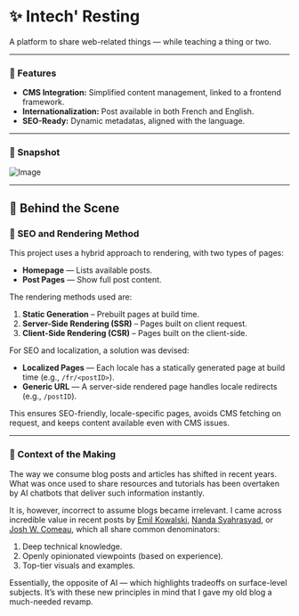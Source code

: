 # ✨ Intech' Resting

A platform to share web-related things — while teaching a thing or two.

---

### 🚀 Features

- **CMS Integration:** Simplified content management, linked to a frontend
  framework.
- **Internationalization:** Post available in both French and English.
- **SEO-Ready:** Dynamic metadatas, aligned with the language.

---

### 📸 Snapshot

![Image](https://github.com/user-attachments/assets/d615a70f-ebdf-4925-87af-73ed92cf9c99)

---

## 🔧 Behind the Scene

### 🧠 SEO and Rendering Method

This project uses a hybrid approach to rendering, with two types of pages:

- **Homepage** — Lists available posts.
- **Post Pages** — Show full post content.

The rendering methods used are:

1. **Static Generation** – Prebuilt pages at build time.
2. **Server-Side Rendering (SSR)** – Pages built on client request.
3. **Client-Side Rendering (CSR)** – Pages built on the client-side.

For SEO and localization, a solution was devised:

- **Localized Pages** — Each locale has a statically generated page at build
  time (e.g., `/fr/<postID>`).
- **Generic URL** — A server-side rendered page handles locale redirects (e.g.,
  `/postID`).

This ensures SEO-friendly, locale-specific pages, avoids CMS fetching on
request, and keeps content available even with CMS issues.

---

### 🧭 Context of the Making

The way we consume blog posts and articles has shifted in recent years. What was
once used to share resources and tutorials has been overtaken by AI chatbots
that deliver such information instantly.

It is, however, incorrect to assume blogs became irrelevant. I came across
incredible value in recent posts by [Emil Kowalski](https://emilkowal.ski/),
[Nanda Syahrasyad](https://www.nan.fyi/), or
[Josh W. Comeau](https://www.joshwcomeau.com/), which all share common
denominators:

1. Deep technical knowledge.
2. Openly opinionated viewpoints (based on experience).
3. Top-tier visuals and examples.

Essentially, the opposite of AI — which highlights tradeoffs on surface-level
subjects. It’s with these new principles in mind that I gave my old blog a
much-needed revamp.
